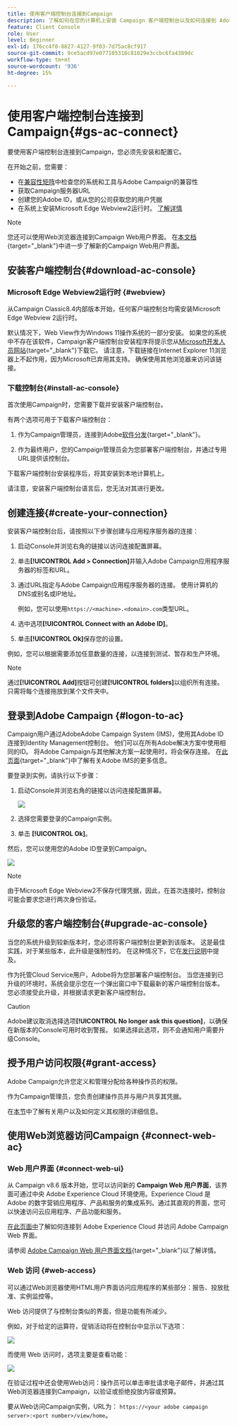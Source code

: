 ```yaml
---
title: 使用客户端控制台连接到Campaign
description: 了解如何在您的计算机上安装 Campaign 客户端控制台以及如何连接到 Adobe Campaign
feature: Client Console
role: User
level: Beginner
exl-id: 176cc4f0-8827-4127-9f03-7d75ac8cf917
source-git-commit: 9ce5acd97e077105316c81029e3ccbc6fa4389dc
workflow-type: tm+mt
source-wordcount: '936'
ht-degree: 15%

---
```


# 使用客户端控制台连接到Campaign{#gs-ac-connect}

要使用客户端控制台连接到Campaign，您必须先安装和配置它。

在开始之前，您需要：

* 在[兼容性矩阵](compatibility-matrix.md)中检查您的系统和工具与Adobe Campaign的兼容性
* 获取Campaign服务器URL
* 创建您的Adobe ID，或从您的公司获取您的用户凭据
* 在系统上安装Microsoft Edge Webview2运行时。 [了解详情](#webview)


>[!NOTE]
>
>您还可以使用Web浏览器连接到Campaign Web用户界面。 在[本文档](https://experienceleague.adobe.com/docs/campaign-web/v8/campaign-web-home.html?lang=zh-Hans){target="_blank"}中进一步了解新的Campaign Web用户界面。


## 安装客户端控制台{#download-ac-console}

### Microsoft Edge Webview2运行时 {#webview}

从Campaign Classic8.4内部版本开始，任何客户端控制台均需安装Microsoft Edge Webview 2运行时。

默认情况下，Web View作为Windows 11操作系统的一部分安装。 如果您的系统中不存在该软件，Campaign客户端控制台安装程序将提示您从[Microsoft开发人员网站](http://www.adobe.com/go/acc-ms-webview2-runtime-download_cn){target="_blank"}下载它。 请注意，下载链接在Internet Explorer 11浏览器上不起作用，因为Microsoft已弃用其支持。 确保使用其他浏览器来访问该链接。

### 下载控制台{#install-ac-console}

首次使用Campaign时，您需要下载并安装客户端控制台。

有两个选项可用于下载客户端控制台：

1. 作为Campaign管理员，连接到Adobe[软件分发](https://experience.adobe.com/#/downloads/content/software-distribution/cn/campaign.html){target="_blank"}。

1. 作为最终用户，您的Campaign管理员会为您部署客户端控制台，并通过专用URL提供该控制台。

下载客户端控制台安装程序后，将其安装到本地计算机上。

请注意，安装客户端控制台语言后，您无法对其进行更改。

## 创建连接{#create-your-connection}

安装客户端控制台后，请按照以下步骤创建与应用程序服务器的连接：

1. 启动Console并浏览右角的链接以访问连接配置屏幕。

1. 单击&#x200B;**[!UICONTROL Add > Connection]**&#x200B;并输入Adobe Campaign应用程序服务器的标签和URL。

1. 通过URL指定与Adobe Campaign应用程序服务器的连接。 使用计算机的DNS或别名或IP地址。

   例如，您可以使用`https://<machine>.<domain>.com`类型URL。

1. 选中选项&#x200B;**[!UICONTROL Connect with an Adobe ID]**。

1. 单击&#x200B;**[!UICONTROL Ok]**&#x200B;保存您的设置。

例如，您可以根据需要添加任意数量的连接，以连接到测试、暂存和生产环境。

>[!NOTE]
>
>通过&#x200B;**[!UICONTROL Add]**&#x200B;按钮可创建&#x200B;**[!UICONTROL folders]**&#x200B;以组织所有连接。 只需将每个连接拖放到某个文件夹中。

## 登录到Adobe Campaign {#logon-to-ac}

Campaign用户通过AdobeAdobe Campaign System (IMS)，使用其Adobe ID连接到Identity Management控制台。 他们可以在所有Adobe解决方案中使用相同的ID。 将Adobe Campaign与其他解决方案一起使用时，将会保存连接。 在[此页面](https://helpx.adobe.com/cn/enterprise/using/identity.html){target="_blank"}中了解有关Adobe IMS的更多信息。

要登录到实例，请执行以下步骤：

1. 启动Console并浏览右角的链接以访问连接配置屏幕。

   ![](assets/connectToCampaign.png)

1. 选择您需要登录的Campaign实例。

1. 单击 **[!UICONTROL Ok]**。

然后，您可以使用您的Adobe ID登录到Campaign。

![](assets/adobeID.png)

>[!NOTE]
>
>由于Microsoft Edge Webview2不保存代理凭据，因此，在首次连接时，控制台可能会要求您进行两次身份验证。

## 升级您的客户端控制台{#upgrade-ac-console}

当您的系统升级到较新版本时，您必须将客户端控制台更新到该版本。 这是最佳实践，对于某些版本，此升级是强制性的。 在这种情况下，它在[发行说明](release-notes.md)中提及。

作为托管Cloud Service用户，Adobe将为您部署客户端控制台。 当您连接到已升级的环境时，系统会提示您在一个弹出窗口中下载最新的客户端控制台版本。 您必须接受此升级，并根据请求更新客户端控制台。

>[!CAUTION]
>
>Adobe建议取消选择选项&#x200B;**[!UICONTROL No longer ask this question]**，以确保在新版本的Console可用时收到警报。 如果选择此选项，则不会通知用户需要升级Console。
>



## 授予用户访问权限{#grant-access}

Adobe Campaign允许您定义和管理分配给各种操作员的权限。

作为Campaign管理员，您负责创建操作员并与用户共享其凭据。

在[本节](gs-permissions.md)中了解有关用户以及如何定义其权限的详细信息。


## 使用Web浏览器访问Campaign {#connect-web-ac}

### Web 用户界面 {#connect-web-ui}

从 Campaign v8.6 版本开始，您可以访问新的 **Campaign Web 用户界面**，该界面可通过中央 Adobe Experience Cloud 环境使用。Experience Cloud 是 Adobe 的数字营销应用程序、产品和服务的集成系列。通过其直观的界面，您可以快速访问云应用程序、产品功能和服务。

[在此页面中](campaign-ui.md#ac-web-ui)了解如何连接到 Adobe Experience Cloud 并访问 Adobe Campaign Web 界面。

请参阅 [Adobe Campaign Web 用户界面文档](https://experienceleague.adobe.com/zh-hans/docs/campaign-web/v8/campaign-web-home){target="_blank"}以了解详情。

### Web 访问 {#web-access}

可以通过Web浏览器使用HTML用户界面访问应用程序的某些部分：报告、投放批准、实例监控等。

Web 访问提供了与控制台类似的界面，但是功能有所减少。

例如，对于给定的运算符，促销活动将在控制台中显示以下选项：

![](assets/campaign-from-console.png)

而使用 Web 访问时，选项主要是查看功能：

![](assets/campaign-from-web.png)

在验证过程中还会使用Web访问：操作员可以单击审批请求电子邮件，并通过其Web浏览器连接到Campaign，以验证或拒绝投放内容或预算。

要从Web访问Campaign实例，URL为： `https://<your adobe campaign server>:<port number>/view/home`。

